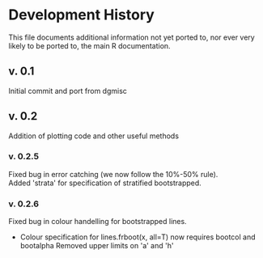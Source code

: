# Development History

This file documents additional information not yet ported to, nor ever very likely to be ported to, the main R documentation.   

## v. 0.1
Initial commit and port from dgmisc

## v. 0.2 
Addition of plotting code and other useful methods

### v. 0.2.5
Fixed bug in error catching (we now follow the 10%-50% rule).    
Added 'strata' for specification of stratified bootstrapped.   

### v. 0.2.6
Fixed bug in colour handelling for bootstrapped lines.
- Colour specification for lines.frboot(x, all=T) now requires bootcol and bootalpha
Removed upper limits on 'a' and 'h'
